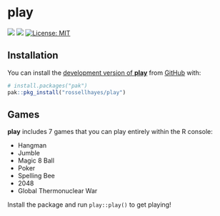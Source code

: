 
<!-- README.md is generated from README.Rmd. Please edit that file -->

# play

<!-- badges: start -->

[![](https://img.shields.io/badge/devel%20version-0.0.0.9000-brightgreen.svg)](https://github.com/rossellhayes/play)
[![](https://img.shields.io/badge/lifecycle-experimental-orange.svg)](https://lifecycle.r-lib.org/articles/stages.html#experimental)
[![License:
MIT](https://img.shields.io/badge/license-MIT-blueviolet.svg)](https://cran.r-project.org/web/licenses/MIT)
<!-- badges: end -->

## Installation

You can install the [development version of
**play**](https://github.com/rossellhayes/play) from
[GitHub](https://github.com/) with:

``` r
# install.packages("pak")
pak::pkg_install("rossellhayes/play")
```

## Games

**play** includes 7 games that you can play entirely within the R
console:

- Hangman
- Jumble
- Magic 8 Ball
- Poker
- Spelling Bee
- 2048
- Global Thermonuclear War

Install the package and run `play::play()` to get playing!
